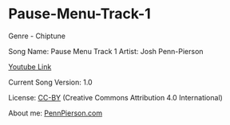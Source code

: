 # Pause-Menu-Track-1
Genre - Chiptune

Song Name: Pause Menu Track 1
Artist: Josh Penn-Pierson

[Youtube Link](https://www.youtube.com/watch?v=Wm7n825MAaQ&list=PLye9mcKwe2zy3KW8uK_3F7HVMjJjdqSqU&index=40)

Current Song Version: 1.0

License: [CC-BY](http://creativecommons.org/licenses/by/4.0/) (Creative Commons Attribution 4.0 International)

About me: [PennPierson.com](http://pennpierson.com/)